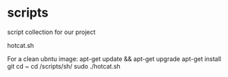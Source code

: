 # scripts
script collection for our project

hotcat.sh

For a clean ubntu image: 
apt-get update && apt-get upgrade 
apt-get install git
cd ~
cd /scripts/sh/
sudo ./hotcat.sh
